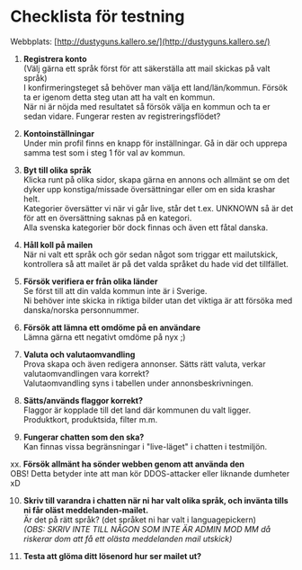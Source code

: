 # Checklista för testning

Webbplats: [http://dustyguns.kallero.se/](http://dustyguns.kallero.se/)

1. **Registrera konto**  
   (Välj gärna ett språk först för att säkerställa att mail skickas på valt språk)  
   I konfirmeringsteget så behöver man välja ett land/län/kommun. Försök ta er igenom detta steg utan att ha valt en kommun.  
   När ni är nöjda med resultatet så försök välja en kommun och ta er sedan vidare. Fungerar resten av registreringsflödet?

2. **Kontoinställningar**  
   Under min profil finns en knapp för inställningar. Gå in där och upprepa samma test som i steg 1 för val av kommun.

3. **Byt till olika språk**  
   Klicka runt på olika sidor, skapa gärna en annons och allmänt se om det dyker upp konstiga/missade översättningar eller om en sida krashar helt.  
   Kategorier översätter vi när vi går live, står det t.ex. UNKNOWN så är det för att en översättning saknas på en kategori.  
   Alla svenska kategorier bör dock finnas och även ett fåtal danska.

4. **Håll koll på mailen**  
   När ni valt ett språk och gör sedan något som triggar ett mailutskick, kontrollera så att mailet är på det valda språket du hade vid det tillfället.

5. **Försök verifiera er från olika länder**  
   Se först till att din valda kommun inte är i Sverige.  
   Ni behöver inte skicka in riktiga bilder utan det viktiga är att försöka med danska/norska personnummer.

6. **Försök att lämna ett omdöme på en användare**  
   Lämna gärna ett negativt omdöme på nyx ;)

7. **Valuta och valutaomvandling**  
   Prova skapa och även redigera annonser. Sätts rätt valuta, verkar valutaomvandlingen vara korrekt?  
   Valutaomvandling syns i tabellen under annonsbeskrivningen.

8. **Sätts/används flaggor korrekt?**  
   Flaggor är kopplade till det land där kommunen du valt ligger. Produktkort, produktsida, filter m.m.

9. **Fungerar chatten som den ska?**  
   Kan finnas vissa begränsningar i "live-läget" i chatten i testmiljön.

xx. **Försök allmänt ha sönder webben genom att använda den**  
   OBS! Detta betyder inte att man kör DDOS-attacker eller liknande dumheter xD

10. **Skriv till varandra i chatten när ni har valt olika språk, och invänta tills ni får oläst meddelanden-mailet.**  
    Är det på rätt språk? (det språket ni har valt i languagepickern)  
    *(OBS: SKRIV INTE TILL NÅGON SOM INTE ÄR ADMIN MOD MM då riskerar dom att få ett olästa meddelanden mail utskick)*

11. **Testa att glöma ditt lösenord hur ser mailet ut?**
